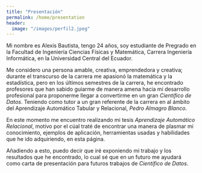 ```yaml
---
title: "Presentación"
permalink: /home/presentation
header:
  image: "/images/perfil2.jpeg"
---
```


Mi nombre es Alexis Bautista, tengo 24 años, soy estudiante de Pregrado en la Facultad de Ingeniería Ciencias Físicas y Matemática, Carrera Ingeniería Informática, en la Universidad Central del Ecuador.

Me considero una persona amable, creativa, emprendedora y creativa; durante el transcurso de la carrera me apasionó la matemática y la estadística, pero en los últimos semestres de la carrera, he encontrado profesores que han sabido guiarme de manera amena hacia mi desarrollo profesional para proponerme llegar a convertirme en un gran *Científico de Datos*.
Teniendo como tutor a un gran referente de la carrera en al ámbito del Aprendizaje Automático Tabular y Relacional, *Pedro Almagro Blanco*.

En este momento me encuentro realizando mi tesis *Aprendizaje Automático Relacional*, motivo por el cúal traté de encontrar una manera de plasmar mi conocimiento, ejemplos de aplicación, herramientas usadas y habilidades que he ido adquiriendo,  en esta página.

Añadiendo a esto, puedo decir que iré exponiendo mi trabajo y los resultados que he encontrado, lo cual sé que en un futuro me ayudará como carta de presentación para futuros trabajos de *Científico de Datos*.
